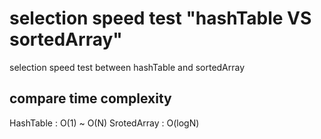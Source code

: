 # selection speed test "hashTable VS sortedArray"
selection speed test between hashTable and sortedArray

## compare time complexity
HashTable : O(1) ~ O(N)
SrotedArray : O(logN)


